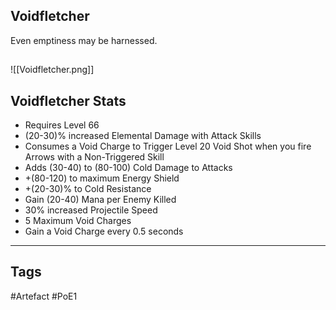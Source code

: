## Voidfletcher
Even emptiness may be harnessed.
##
![[Voidfletcher.png]]
## Voidfletcher Stats
- Requires Level 66
- (20-30)% increased Elemental Damage with Attack Skills
- Consumes a Void Charge to Trigger Level 20 Void Shot when you fire Arrows with a Non-Triggered Skill
- Adds (30-40) to (80-100) Cold Damage to Attacks
- +(80-120) to maximum Energy Shield
- +(20-30)% to Cold Resistance
- Gain (20-40) Mana per Enemy Killed
- 30% increased Projectile Speed
- 5 Maximum Void Charges
- Gain a Void Charge every 0.5 seconds


---
## Tags
#Artefact
#PoE1